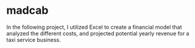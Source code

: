 # madcab
In the following project, I utilized Excel to create a financial model that analyzed the different costs, and projected potential yearly revenue for a taxi service business. 
